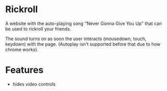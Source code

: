 # Rickroll
A website with the auto-playing song "Never Gonna Give You Up" that can be used to rickroll your friends.

The sound turns on as soon the user interacts (mousedown, touch, keydown) with the page. (Autoplay isn't supported before that due to how chrome works).

# Features
- hides video controls
